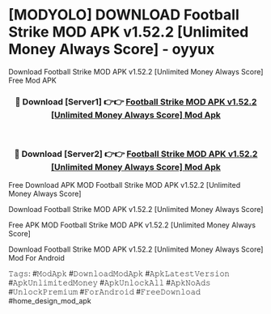 # [MODYOLO] DOWNLOAD Football Strike MOD APK v1.52.2 [Unlimited Money Always Score] - oyyux
Download Football Strike MOD APK v1.52.2 [Unlimited Money Always Score] Free Mod APK

<div align="center">
<h3>🔴 Download [Server1] 👉👉 <a href="https://apk-comot.site?title=Football_Strike_MOD_APK_v1.52.2_[Unlimited_Money_Always_Score]">Football Strike MOD APK v1.52.2 [Unlimited Money Always Score] Mod Apk</a></h3><br>

<h3>🔴 Download [Server2] 👉👉 <a href="https://apk-comot.site?title=Football_Strike_MOD_APK_v1.52.2_[Unlimited_Money_Always_Score]">Football Strike MOD APK v1.52.2 [Unlimited Money Always Score] Mod Apk</a></h3>
</div>


Free Download APK MOD Football Strike MOD APK v1.52.2 [Unlimited Money Always Score]

Download Football Strike MOD APK v1.52.2 [Unlimited Money Always Score] 

Free APK MOD Football Strike MOD APK v1.52.2 [Unlimited Money Always Score] 

Download Football Strike MOD APK v1.52.2 [Unlimited Money Always Score] Mod For Android

𝚃𝚊𝚐𝚜: #𝙼𝚘𝚍𝙰𝚙𝚔 #𝙳𝚘𝚠𝚗𝚕𝚘𝚊𝚍𝙼𝚘𝚍𝙰𝚙𝚔 #𝙰𝚙𝚔𝙻𝚊𝚝𝚎𝚜𝚝𝚅𝚎𝚛𝚜𝚒𝚘𝚗 #𝙰𝚙𝚔𝚄𝚗𝚕𝚒𝚖𝚒𝚝𝚎𝚍𝙼𝚘𝚗𝚎𝚢 #𝙰𝚙𝚔𝚄𝚗𝚕𝚘𝚌𝚔𝙰𝚕𝚕 #𝙰𝚙𝚔𝙽𝚘𝙰𝚍𝚜 #𝚄𝚗𝚕𝚘𝚌𝚔𝙿𝚛𝚎𝚖𝚒𝚞𝚖 #𝙵𝚘𝚛𝙰𝚗𝚍𝚛𝚘𝚒𝚍 #𝙵𝚛𝚎𝚎𝙳𝚘𝚠𝚗𝚕𝚘𝚊𝚍 #home_design_mod_apk